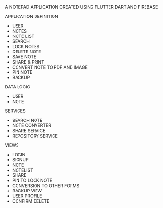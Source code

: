 A NOTEPAD APPLICATION CREATED USING FLUTTER DART AND FIREBASE

APPLICATION DEFINITION
 - USER
 - NOTES
 - NOTE LIST
 - SEARCH
 - LOCK NOTES
 - DELETE NOTE
 - SAVE NOTE
 - SHARE & PRINT
 - CONVERT NOTE TO PDF AND IMAGE
 - PIN NOTE
 - BACKUP

DATA LOGIC
 - USER
 - NOTE

SERVICES
 - SEARCH NOTE
 - NOTE CONVERTER
 - SHARE SERVICE
 - REPOSITORY SERVICE

VIEWS
 - LOGIN
 - SIGNUP
 - NOTE
 - NOTELIST
 - SHARE
 - PIN TO LOCK NOTE
 - CONVERSION TO OTHER FORMS
 - BACKUP VIEW
 - USER PROFILE
 - CONFIRM DELETE